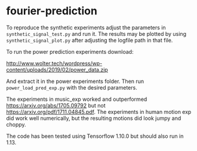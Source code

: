 # fourier-prediction
To reproduce the synthetic experiments adjust the parameters in `synthetic_signal_test.py` and run it. The results may be plotted by using `synthetic_signal_plot.py` after adjusting the logfile path in that file.

To run the power prediction experiments download:

http://www.wolter.tech/wordpress/wp-content/uploads/2019/02/power_data.zip

And extract it in the power experiments folder. Then run `power_load_pred_exp.py`
with the desired parameters.

The experiments in music_exp worked and outperformed https://arxiv.org/abs/1705.09792 but not  https://arxiv.org/pdf/1711.04845.pdf. The experiments in human motion exp did work well numerically, but the resulting motions did look jumpy and choppy.

The code has been tested using Tensorflow 1.10.0 but should also run in 1.13.

